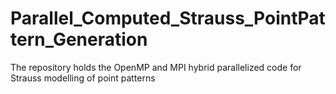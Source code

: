 # Parallel_Computed_Strauss_PointPattern_Generation
The repository holds the OpenMP and MPI hybrid parallelized code for Strauss modelling of point patterns
